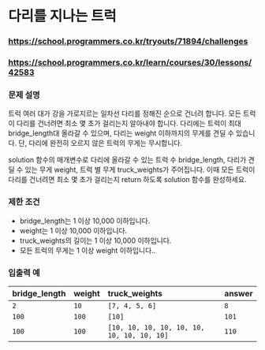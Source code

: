# 다리를 지나는 트럭

### https://school.programmers.co.kr/tryouts/71894/challenges

### https://school.programmers.co.kr/learn/courses/30/lessons/42583

### 문제 설명

트럭 여러 대가 강을 가로지르는 일차선 다리를 정해진 순으로 건너려 합니다.
모든 트럭이 다리를 건너려면 최소 몇 초가 걸리는지 알아내야 합니다.
다리에는 트럭이 최대 bridge_length대 올라갈 수 있으며, 다리는 weight 이하까지의 무게를 견딜 수 있습니다.
단, 다리에 완전히 오르지 않은 트럭의 무게는 무시합니다.

solution 함수의 매개변수로 다리에 올라갈 수 있는 트럭 수 bridge_length, 다리가 견딜 수 있는 무게 weight, 트럭 별 무게 truck_weights가 주어집니다.
이때 모든 트럭이 다리를 건너려면 최소 몇 초가 걸리는지 return 하도록 solution 함수를 완성하세요.

### 제한 조건

-   bridge_length는 1 이상 10,000 이하입니다.
-   weight는 1 이상 10,000 이하입니다.
-   truck_weights의 길이는 1 이상 10,000 이하입니다.
-   모든 트럭의 무게는 1 이상 weight 이하입니다..

### 입출력 예

| bridge_length | weight | truck_weights                              | answer |
| :------------ | :----- | :----------------------------------------- | :----- |
| `2`           | `10`   | `[7, 4, 5, 6]`                             | `8`    |
| `100`         | `100`  | `[10]`                                     | `101`  |
| `100`         | `100`  | `[10, 10, 10, 10, 10, 10, 10, 10, 10, 10]` | `110`  |

